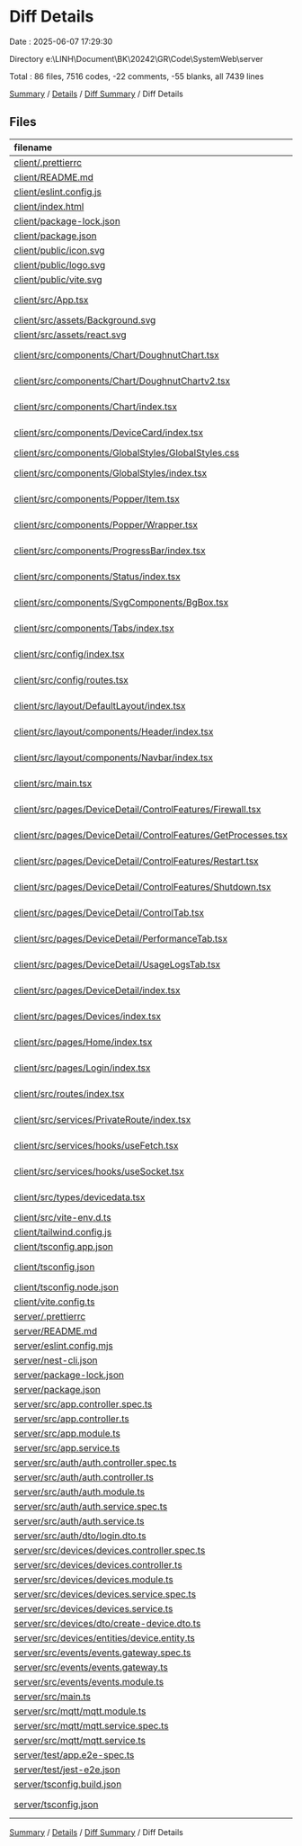 # Diff Details

Date : 2025-06-07 17:29:30

Directory e:\\LINH\\Document\\BK\\20242\\GR\\Code\\SystemWeb\\server

Total : 86 files,  7516 codes, -22 comments, -55 blanks, all 7439 lines

[Summary](results.md) / [Details](details.md) / [Diff Summary](diff.md) / Diff Details

## Files
| filename | language | code | comment | blank | total |
| :--- | :--- | ---: | ---: | ---: | ---: |
| [client/.prettierrc](/client/.prettierrc) | JSON | -19 | 0 | 0 | -19 |
| [client/README.md](/client/README.md) | Markdown | -45 | 0 | -10 | -55 |
| [client/eslint.config.js](/client/eslint.config.js) | JavaScript | -27 | 0 | -2 | -29 |
| [client/index.html](/client/index.html) | HTML | -13 | 0 | -1 | -14 |
| [client/package-lock.json](/client/package-lock.json) | JSON | -4,649 | 0 | -1 | -4,650 |
| [client/package.json](/client/package.json) | JSON | -44 | 0 | -1 | -45 |
| [client/public/icon.svg](/client/public/icon.svg) | XML | -16 | 0 | -1 | -17 |
| [client/public/logo.svg](/client/public/logo.svg) | XML | -16 | 0 | -1 | -17 |
| [client/public/vite.svg](/client/public/vite.svg) | XML | -1 | 0 | 0 | -1 |
| [client/src/App.tsx](/client/src/App.tsx) | TypeScript JSX | -29 | 0 | -3 | -32 |
| [client/src/assets/Background.svg](/client/src/assets/Background.svg) | XML | -3 | 0 | -1 | -4 |
| [client/src/assets/react.svg](/client/src/assets/react.svg) | XML | -1 | 0 | 0 | -1 |
| [client/src/components/Chart/DoughnutChart.tsx](/client/src/components/Chart/DoughnutChart.tsx) | TypeScript JSX | -36 | 0 | -6 | -42 |
| [client/src/components/Chart/DoughnutChartv2.tsx](/client/src/components/Chart/DoughnutChartv2.tsx) | TypeScript JSX | -41 | 0 | -7 | -48 |
| [client/src/components/Chart/index.tsx](/client/src/components/Chart/index.tsx) | TypeScript JSX | 0 | 0 | -1 | -1 |
| [client/src/components/DeviceCard/index.tsx](/client/src/components/DeviceCard/index.tsx) | TypeScript JSX | -87 | 0 | -9 | -96 |
| [client/src/components/GlobalStyles/GlobalStyles.css](/client/src/components/GlobalStyles/GlobalStyles.css) | PostCSS | -35 | 0 | -8 | -43 |
| [client/src/components/GlobalStyles/index.tsx](/client/src/components/GlobalStyles/index.tsx) | TypeScript JSX | -9 | 0 | -3 | -12 |
| [client/src/components/Popper/Item.tsx](/client/src/components/Popper/Item.tsx) | TypeScript JSX | -22 | 0 | -7 | -29 |
| [client/src/components/Popper/Wrapper.tsx](/client/src/components/Popper/Wrapper.tsx) | TypeScript JSX | -8 | 0 | -3 | -11 |
| [client/src/components/ProgressBar/index.tsx](/client/src/components/ProgressBar/index.tsx) | TypeScript JSX | -11 | 0 | -3 | -14 |
| [client/src/components/Status/index.tsx](/client/src/components/Status/index.tsx) | TypeScript JSX | -25 | 0 | -7 | -32 |
| [client/src/components/SvgComponents/BgBox.tsx](/client/src/components/SvgComponents/BgBox.tsx) | TypeScript JSX | -28 | 0 | -3 | -31 |
| [client/src/components/Tabs/index.tsx](/client/src/components/Tabs/index.tsx) | TypeScript JSX | -37 | 0 | -8 | -45 |
| [client/src/config/index.tsx](/client/src/config/index.tsx) | TypeScript JSX | -5 | 0 | -2 | -7 |
| [client/src/config/routes.tsx](/client/src/config/routes.tsx) | TypeScript JSX | -8 | 0 | -1 | -9 |
| [client/src/layout/DefaultLayout/index.tsx](/client/src/layout/DefaultLayout/index.tsx) | TypeScript JSX | -18 | 0 | -4 | -22 |
| [client/src/layout/components/Header/index.tsx](/client/src/layout/components/Header/index.tsx) | TypeScript JSX | -39 | 0 | -3 | -42 |
| [client/src/layout/components/Navbar/index.tsx](/client/src/layout/components/Navbar/index.tsx) | TypeScript JSX | -31 | 0 | -3 | -34 |
| [client/src/main.tsx](/client/src/main.tsx) | TypeScript JSX | -11 | 0 | -2 | -13 |
| [client/src/pages/DeviceDetail/ControlFeatures/Firewall.tsx](/client/src/pages/DeviceDetail/ControlFeatures/Firewall.tsx) | TypeScript JSX | -89 | 0 | -11 | -100 |
| [client/src/pages/DeviceDetail/ControlFeatures/GetProcesses.tsx](/client/src/pages/DeviceDetail/ControlFeatures/GetProcesses.tsx) | TypeScript JSX | -181 | -1 | -17 | -199 |
| [client/src/pages/DeviceDetail/ControlFeatures/Restart.tsx](/client/src/pages/DeviceDetail/ControlFeatures/Restart.tsx) | TypeScript JSX | -30 | 0 | -5 | -35 |
| [client/src/pages/DeviceDetail/ControlFeatures/Shutdown.tsx](/client/src/pages/DeviceDetail/ControlFeatures/Shutdown.tsx) | TypeScript JSX | -30 | 0 | -5 | -35 |
| [client/src/pages/DeviceDetail/ControlTab.tsx](/client/src/pages/DeviceDetail/ControlTab.tsx) | TypeScript JSX | -102 | 0 | -7 | -109 |
| [client/src/pages/DeviceDetail/PerformanceTab.tsx](/client/src/pages/DeviceDetail/PerformanceTab.tsx) | TypeScript JSX | -109 | 0 | -9 | -118 |
| [client/src/pages/DeviceDetail/UsageLogsTab.tsx](/client/src/pages/DeviceDetail/UsageLogsTab.tsx) | TypeScript JSX | -74 | 0 | -7 | -81 |
| [client/src/pages/DeviceDetail/index.tsx](/client/src/pages/DeviceDetail/index.tsx) | TypeScript JSX | -78 | 0 | -6 | -84 |
| [client/src/pages/Devices/index.tsx](/client/src/pages/Devices/index.tsx) | TypeScript JSX | -42 | -4 | -8 | -54 |
| [client/src/pages/Home/index.tsx](/client/src/pages/Home/index.tsx) | TypeScript JSX | -10 | -15 | -3 | -28 |
| [client/src/pages/Login/index.tsx](/client/src/pages/Login/index.tsx) | TypeScript JSX | -109 | 0 | -10 | -119 |
| [client/src/routes/index.tsx](/client/src/routes/index.tsx) | TypeScript JSX | -32 | 0 | -3 | -35 |
| [client/src/services/PrivateRoute/index.tsx](/client/src/services/PrivateRoute/index.tsx) | TypeScript JSX | -10 | -1 | -4 | -15 |
| [client/src/services/hooks/useFetch.tsx](/client/src/services/hooks/useFetch.tsx) | TypeScript JSX | -32 | 0 | -6 | -38 |
| [client/src/services/hooks/useSocket.tsx](/client/src/services/hooks/useSocket.tsx) | TypeScript JSX | -26 | 0 | -9 | -35 |
| [client/src/types/devicedata.tsx](/client/src/types/devicedata.tsx) | TypeScript JSX | -17 | 0 | -2 | -19 |
| [client/src/vite-env.d.ts](/client/src/vite-env.d.ts) | TypeScript | 0 | -1 | -1 | -2 |
| [client/tailwind.config.js](/client/tailwind.config.js) | JavaScript | -7 | -2 | -1 | -10 |
| [client/tsconfig.app.json](/client/tsconfig.app.json) | JSON | -22 | -2 | -3 | -27 |
| [client/tsconfig.json](/client/tsconfig.json) | JSON with Comments | -7 | 0 | -1 | -8 |
| [client/tsconfig.node.json](/client/tsconfig.node.json) | JSON | -20 | -2 | -3 | -25 |
| [client/vite.config.ts](/client/vite.config.ts) | TypeScript | -6 | -1 | -2 | -9 |
| [server/.prettierrc](/server/.prettierrc) | JSON | 19 | 0 | 0 | 19 |
| [server/README.md](/server/README.md) | Markdown | 68 | 2 | 29 | 99 |
| [server/eslint.config.mjs](/server/eslint.config.mjs) | JavaScript | 32 | 1 | 1 | 34 |
| [server/nest-cli.json](/server/nest-cli.json) | JSON | 8 | 0 | 1 | 9 |
| [server/package-lock.json](/server/package-lock.json) | JSON | 13,129 | 0 | 1 | 13,130 |
| [server/package.json](/server/package.json) | JSON | 87 | 0 | 1 | 88 |
| [server/src/app.controller.spec.ts](/server/src/app.controller.spec.ts) | TypeScript | 18 | 0 | 5 | 23 |
| [server/src/app.controller.ts](/server/src/app.controller.ts) | TypeScript | 14 | 0 | 3 | 17 |
| [server/src/app.module.ts](/server/src/app.module.ts) | TypeScript | 30 | 0 | 2 | 32 |
| [server/src/app.service.ts](/server/src/app.service.ts) | TypeScript | 7 | 0 | 2 | 9 |
| [server/src/auth/auth.controller.spec.ts](/server/src/auth/auth.controller.spec.ts) | TypeScript | 14 | 0 | 5 | 19 |
| [server/src/auth/auth.controller.ts](/server/src/auth/auth.controller.ts) | TypeScript | 12 | 0 | 3 | 15 |
| [server/src/auth/auth.module.ts](/server/src/auth/auth.module.ts) | TypeScript | 10 | 0 | 2 | 12 |
| [server/src/auth/auth.service.spec.ts](/server/src/auth/auth.service.spec.ts) | TypeScript | 14 | 0 | 5 | 19 |
| [server/src/auth/auth.service.ts](/server/src/auth/auth.service.ts) | TypeScript | 23 | 3 | 7 | 33 |
| [server/src/auth/dto/login.dto.ts](/server/src/auth/dto/login.dto.ts) | TypeScript | 7 | 0 | 2 | 9 |
| [server/src/devices/devices.controller.spec.ts](/server/src/devices/devices.controller.spec.ts) | TypeScript | 14 | 0 | 5 | 19 |
| [server/src/devices/devices.controller.ts](/server/src/devices/devices.controller.ts) | TypeScript | 23 | 0 | 6 | 29 |
| [server/src/devices/devices.module.ts](/server/src/devices/devices.module.ts) | TypeScript | 12 | 0 | 2 | 14 |
| [server/src/devices/devices.service.spec.ts](/server/src/devices/devices.service.spec.ts) | TypeScript | 14 | 0 | 5 | 19 |
| [server/src/devices/devices.service.ts](/server/src/devices/devices.service.ts) | TypeScript | 42 | 0 | 7 | 49 |
| [server/src/devices/dto/create-device.dto.ts](/server/src/devices/dto/create-device.dto.ts) | TypeScript | 29 | 0 | 14 | 43 |
| [server/src/devices/entities/device.entity.ts](/server/src/devices/entities/device.entity.ts) | TypeScript | 34 | 0 | 16 | 50 |
| [server/src/events/events.gateway.spec.ts](/server/src/events/events.gateway.spec.ts) | TypeScript | 14 | 0 | 5 | 19 |
| [server/src/events/events.gateway.ts](/server/src/events/events.gateway.ts) | TypeScript | 27 | 0 | 7 | 34 |
| [server/src/events/events.module.ts](/server/src/events/events.module.ts) | TypeScript | 9 | 0 | 2 | 11 |
| [server/src/main.ts](/server/src/main.ts) | TypeScript | 12 | 0 | 3 | 15 |
| [server/src/mqtt/mqtt.module.ts](/server/src/mqtt/mqtt.module.ts) | TypeScript | 10 | 0 | 2 | 12 |
| [server/src/mqtt/mqtt.service.spec.ts](/server/src/mqtt/mqtt.service.spec.ts) | TypeScript | 14 | 0 | 5 | 19 |
| [server/src/mqtt/mqtt.service.ts](/server/src/mqtt/mqtt.service.ts) | TypeScript | 61 | 1 | 13 | 75 |
| [server/test/app.e2e-spec.ts](/server/test/app.e2e-spec.ts) | TypeScript | 21 | 0 | 5 | 26 |
| [server/test/jest-e2e.json](/server/test/jest-e2e.json) | JSON | 9 | 0 | 1 | 10 |
| [server/tsconfig.build.json](/server/tsconfig.build.json) | JSON | 4 | 0 | 1 | 5 |
| [server/tsconfig.json](/server/tsconfig.json) | JSON with Comments | 22 | 0 | 1 | 23 |

[Summary](results.md) / [Details](details.md) / [Diff Summary](diff.md) / Diff Details